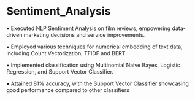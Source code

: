 # Sentiment_Analysis

• Executed NLP Sentiment Analysis on film reviews, empowering data-driven marketing decisions and service improvements.

• Employed various techniques for numerical embedding of text data, including Count Vectorization, TFIDF and BERT.

• Implemented classification using Multinomial Naive Bayes, Logistic Regression, and Support Vector Classifier.

• Attained 81% accuracy, with the Support Vector Classifier showcasing good performance compared to other classifiers

